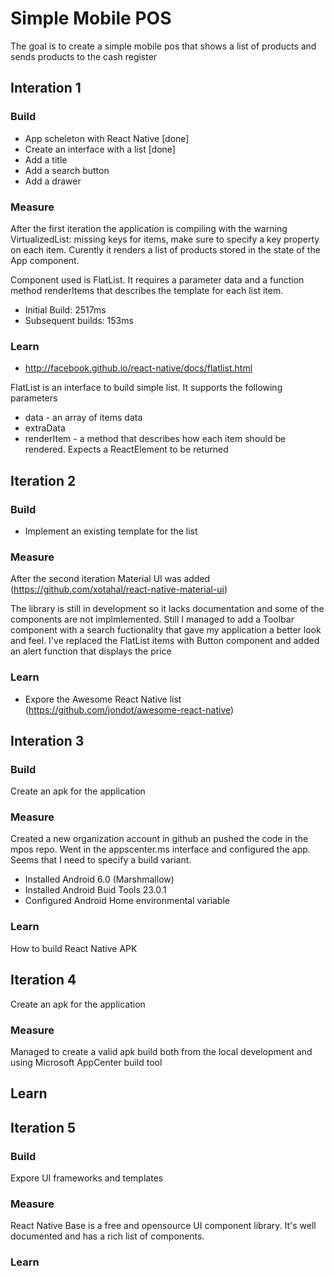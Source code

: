 # Simple Mobile POS

The goal is to create a simple mobile pos that shows a list of products and sends products to the cash register

## Interation 1

### Build

* App scheleton with React Native [done]
* Create an interface with a list [done] 
* Add a title
* Add a search button
* Add a drawer

### Measure

After the first iteration the application is compiling with the warning VirtualizedList: missing keys for items, make sure to specify a key property on each item. Curently it renders a list of products stored in the state of the App component. 

Component used is FlatList. It requires a parameter data and a function method renderItems that describes the template for each list item.

* Initial Build: 2517ms
* Subsequent builds: 153ms


### Learn

* http://facebook.github.io/react-native/docs/flatlist.html

FlatList is an interface to build simple list. It supports the following parameters

* data - an array of items data
* extraData 
* renderItem - a method that describes how each item should be rendered. Expects a ReactElement to be returned

## Iteration 2

### Build

* Implement an existing template for the list 

### Measure

After the second iteration Material UI was added (https://github.com/xotahal/react-native-material-ui)

The library is still in development so it lacks documentation and some of the components are not implmlemented. Still I managed to add a Toolbar component with a search fuctionality that gave my application a better look and feel. I've replaced the FlatList items with Button component and added an alert function that displays the price

### Learn

* Expore the Awesome React Native list (https://github.com/jondot/awesome-react-native)

## Interation 3

### Build

Create an apk for the application

### Measure

Created a new organization account in github an pushed the code in the mpos repo. Went in the appscenter.ms interface and configured the app. Seems that I need to specify a build variant.

* Installed Android 6.0 (Marshmallow)
* Installed Android Buid Tools 23.0.1
* Configured Android Home environmental variable


### Learn

How to build React Native APK

## Iteration 4

Create an apk for the application

### Measure

Managed to create a valid apk build both from the local development and using Microsoft AppCenter build tool

## Learn

## Iteration 5

### Build

Expore UI frameworks and templates

### Measure

React Native Base is a free and opensource UI component library. It's well documented and has a rich list of components. 

### Learn
